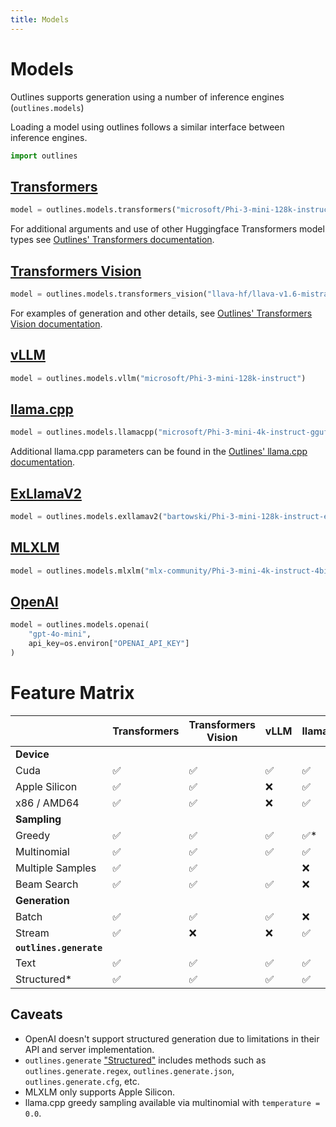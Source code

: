 ```yaml
---
title: Models
---
```


# Models

Outlines supports generation using a number of inference engines (`outlines.models`)

Loading a model using outlines follows a similar interface between inference engines.

```python
import outlines
```

## [Transformers](./transformers.md)

```python
model = outlines.models.transformers("microsoft/Phi-3-mini-128k-instruct", model_kwargs={})
```

For additional arguments and use of other Huggingface Transformers model types see [Outlines' Transformers documentation](./transformers.md).


## [Transformers Vision](./transformers_vision.md)

```python
model = outlines.models.transformers_vision("llava-hf/llava-v1.6-mistral-7b-hf")
```

For examples of generation and other details, see [Outlines' Transformers Vision documentation](./transformers_vision.md).

## [vLLM](./vllm.md)

```python
model = outlines.models.vllm("microsoft/Phi-3-mini-128k-instruct")
```

## [llama.cpp](./llamacpp.md)

```python
model = outlines.models.llamacpp("microsoft/Phi-3-mini-4k-instruct-gguf", "Phi-3-mini-4k-instruct-q4.gguf")
```

Additional llama.cpp parameters can be found in the [Outlines' llama.cpp documentation](./llamacpp.md).

## [ExLlamaV2](./exllamav2.md)

```python
model = outlines.models.exllamav2("bartowski/Phi-3-mini-128k-instruct-exl2")
```

## [MLXLM](./mlxlmx.md)

```python
model = outlines.models.mlxlm("mlx-community/Phi-3-mini-4k-instruct-4bit")
```

## [OpenAI](./openai.md)

```python
model = outlines.models.openai(
    "gpt-4o-mini",
    api_key=os.environ["OPENAI_API_KEY"]
)
```


# Feature Matrix
|                   | Transformers | Transformers Vision | vLLM | llama.cpp | ExLlamaV2 | MLXLM | OpenAI* |
|-------------------|--------------|---------------------|------|-----------|-----------|-------|---------|
| **Device**        |              |                     |      |           |           |       |         |
| Cuda              | ✅           | ✅                  | ✅   | ✅        | ✅        | ❌    | N/A     |
| Apple Silicon     | ✅           | ✅                  | ❌   | ✅        | ✅        | ✅    | N/A     |
| x86 / AMD64       | ✅           | ✅                  | ❌   | ✅        | ✅        | ❌    | N/A     |
| **Sampling**      |              |                     |      |           |           |       |         |
| Greedy            | ✅           | ✅                  | ✅   | ✅*       | ✅        | ✅    | ❌      |
| Multinomial       | ✅           | ✅                  | ✅   | ✅        | ✅        | ✅    | ✅      |
| Multiple Samples  | ✅           | ✅                  |      | ❌        |           | ❌    | ✅      |
| Beam Search       | ✅           | ✅                  | ✅   | ❌        | ✅        | ❌    | ❌      |
| **Generation**    |              |                     |      |           |           |       |         |
| Batch             | ✅           | ✅                  | ✅   | ❌        | ?         | ❌    | ❌      |
| Stream            | ✅           | ❌                  | ❌   | ✅        | ?         | ✅    | ❌      |
| **`outlines.generate`** |        |                     |      |           |           |       |         |
| Text              | ✅           | ✅                  | ✅   | ✅        | ✅        | ✅    | ✅      |
| Structured*       | ✅           | ✅                  | ✅   | ✅        | ✅        | ✅    | ❌      |


## Caveats

- OpenAI doesn't support structured generation due to limitations in their API and server implementation.
- `outlines.generate` ["Structured"](../generation/generation.md) includes methods such as `outlines.generate.regex`, `outlines.generate.json`, `outlines.generate.cfg`, etc.
- MLXLM only supports Apple Silicon.
- llama.cpp greedy sampling available via multinomial with `temperature = 0.0`.
